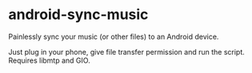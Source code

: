 # android-sync-music

Painlessly sync your music (or other files) to an Android device.

Just plug in your phone, give file transfer permission and run the script. Requires libmtp and GIO.